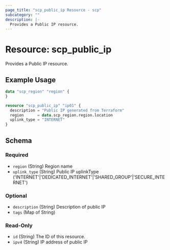 ```yaml
---
page_title: "scp_public_ip Resource - scp"
subcategory: ""
description: |-
  Provides a Public IP resource.
---
```


# Resource: scp_public_ip

Provides a Public IP resource.


## Example Usage

```terraform
data "scp_region" "region" {
}

resource "scp_public_ip" "ip01" {
  description = "Public IP generated from Terraform"
  region      = data.scp_region.region.location
  uplink_type = "INTERNET"
}
```

<!-- schema generated by tfplugindocs -->
## Schema

### Required

- `region` (String) Region name
- `uplink_type` (String) Public IP uplinkType ('INTERNET'|'DEDICATED_INTERNET'|'SHARED_GROUP'|'SECURE_INTERNET')

### Optional

- `description` (String) Description of public IP
- `tags` (Map of String)

### Read-Only

- `id` (String) The ID of this resource.
- `ipv4` (String) IP address of public IP
